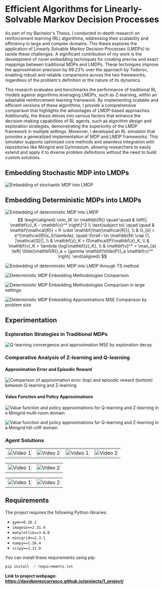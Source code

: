 # Efficient Algorithms for Linearly-Solvable Markov Decision Processes

As part of my Bachelor's Thesis, I conducted in-depth research on reinforcement learning (RL) algorithms, addressing their scalability and efficiency in large and complex domains. This thesis explores the application of Linearly Solvable Markov Decision Processes (LMDPs) to tackle these challenges. A significant contribution of my work is the development of novel embedding techniques for creating precise and exact mappings between traditional MDPs and LMDPs. These techniques improve the approximation precision by 99.23% over the approach by Todorov, enabling robust and reliable comparisons across the two frameworks, regardless of the problem's definition or the nature of its dynamics.

This research evaluates and benchmarks the performance of traditional RL models against algorithms leveraging LMDPs, such as Z-learning, within an adaptable reinforcement learning framework. By implementing scalable and efficient versions of these algorithms, I provide a comprehensive comparison that highlights the advantages of LMDP-based approaches. Additionally, the thesis delves into various factors that enhance the decision-making capabilities of RL agents, such as algorithm design and exploration strategies, demonstrating the superiority of the LMDP framework in multiple settings. Moreover, I developed an RL simulator that provides a generalized implementation of MDP and LMDP frameworks. This simulator supports optimized core methods and seamless integration with repositories like Minigrid and Gymnasium, allowing researchers to easily extend and apply it to diverse problem definitions without the need to build custom solutions.

## Embedding Stochastic MDP into LMDPs

![Embedding of stochastic MDP into LMDP](assets/img/lmdps/stochastic-mdp-embedding.png)

## Embedding Deterministic MDPs into LMDPs

![Embedding of deterministic MDP into LMDP](assets/img/lmdps/deterministic-mdp-embedding-spa.png)
$$
\begin{aligned}
\min_{K \in \mathbb{R}} \quad \quad & \left\| \mathbf{v}_K - \mathbf{v}^* \right\|^2 \\
\text{subject to} \quad \quad & \mathbf{\mathcal{R}} = K \cdot \mathbf{\hat{\mathcal{R}}}, \\
& G_{ii} = e^{\mathcal{R}(s_i)/\lambda}, \quad \forall i \in \mathbb{N} \cap [1, |\mathcal{S}|], \\
& \mathbf{z}_K = G\mathcal{P}\mathbf{z}_K, \\
& \mathbf{v}_K = \lambda \log{\mathbf{z}_K}, \\
& \mathbf{v}^* = \max_{a} \left[ \tilde{\mathbf{R}}_a + \gamma \mathbf{\tilde{P}}_a \mathbf{v}^* \right].
\end{aligned}
$$

![Embedding of deterministic MDP into LMDP through TS method](assets/img/lmdps/deterministic-mdp-embedding-ts.png)

![Deterministic MDP Embedding Methodologies Comparison](assets/img/lmdps/deterministic-mdp-embedding-scatter.png)

![Deterministic MDP Embedding Methodologies Comparison in large settings](assets/img/lmdps/deterministic-mdp-embedding-scatter-large.png)

![Deterministic MDP Embedding Approximations MSE Comparison by problem size](assets/img/lmdps/deterministic-mdp-embedding-mse.png)

## Experimentation
### Exploration Strategies in Traditional MDPs

![Q-learning convergence and approximation MSE by exploration decay](assets/img/lmdps/q-learning-epsilon-decay.png)

### Comparative Analysis of Z-learning and Q-learning
#### Approximation Error and Episodic Reward

![Comparison of approximation error (top) and episodic reward (bottom) between Q-learning and Z-learning](assets/img/lmdps/zvsq-rew-err.png)

#### Value Function and Policy Approximations

![Value function and policy approximations for Q-learning and Z-learning in a Minigrid multi-room domain](assets/img/lmdps/zvsq-val-multiroom.png)

![Value function and policy approximations for Q-learning and Z-learning in a Minigrid hill-cliff domain](assets/img/lmdps/zvsq-val-hill.png)

### Agent Solutions

<table>
  <tr>
    <td>
      <img src="assets/video/lmdps/small-maze-lmdp.gif" alt="Video 1" style="width:100%">
    </td>
    <td>
      <img src="assets/video/lmdps/large-maze-mdp2.gif" alt="Video 2" style="width:100%">
    </td>
    <td>
      <img src="assets/video/lmdps/hill2.gif" alt="Video 1" style="width:100%">
    </td>
    <td>
      <img src="assets/video/lmdps/multi-room-lmdp3.gif" alt="Video 2" style="width:100%">
    </td>
  </tr>
</table>

<table>
  <tr>
    <td>
      <img src="assets/video/lmdps/small-maze-lmdp.gif" alt="Video 1" style="width:100%">
    </td>
    <td>
      <img src="assets/video/lmdps/large-maze-mdp2.gif" alt="Video 2" style="width:100%">
    </td>
  </tr>
</table>

<table>
  <tr>
    <td>
      <img src="assets/video/lmdps/hill.gif" alt="Video 1" style="width:100%">
    </td>
    <td>
      <img src="assets/video/lmdps/multi-room-lmdp2.gif" alt="Video 2" style="width:100%">
    </td>
  </tr>
</table>

## Requirements

The project requires the following Python libraries:

- `gym==0.26.2`
- `imageio==2.31.4`
- `matplotlib==3.8.0`
- `minigrid==2.3.1`
- `numpy==1.26.4`
- `scipy==1.12.0`

You can install these requirements using pip:

```bash
pip install -r requirements.txt
```

**Link to project webpage: https://davidperezcarrasco.github.io/projects/1_project/**
